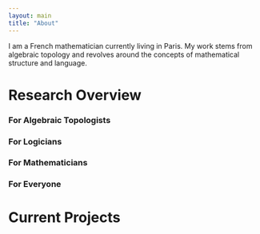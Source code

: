 ```yaml
---
layout: main
title: "About"
---
```

I am a French mathematician currently living in Paris. My work stems from algebraic topology and revolves around the concepts of mathematical structure and language. 

# Research Overview

### For Algebraic Topologists

### For Logicians

### For Mathematicians

### For Everyone


# Current Projects



